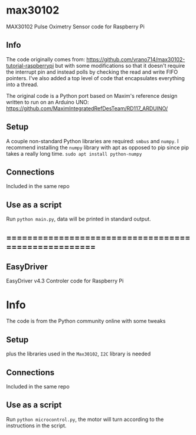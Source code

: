# max30102

MAX30102 Pulse Oximetry Sensor code for Raspberry Pi

## Info

The code originally comes from: https://github.com/vrano714/max30102-tutorial-raspberrypi
but with some modifications so that it doesn't require the interrupt pin and
instead polls by checking the read and write FIFO pointers. I've also added a
top level of code that encapsulates everything into a thread.

The original code is a Python port based on Maxim's reference design written to
run on an Arduino UNO: https://github.com/MaximIntegratedRefDesTeam/RD117_ARDUINO/

## Setup

A couple non-standard Python libraries are required: `smbus` and `numpy`. I recommend
installing the `numpy` library with apt as opposed to pip since pip takes a really
long time.
`sudo apt install python-numpy`

## Connections

Included in the same repo

## Use as a script

Run `python main.py`, data will be printed in standard output.

## ====================================================

## EasyDriver

EasyDriver v4.3 Controler code for Raspberry Pi

# Info

The code is from the Python community online with some tweaks

## Setup

plus the libraries used in the `Max30102`, `I2C` library is needed

## Connections

Included in the same repo

## Use as a script

Run `python microcontrol.py`, the motor will  turn according to the instructions in the script.